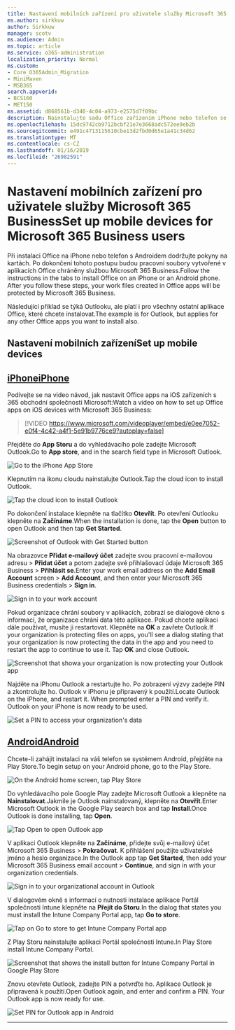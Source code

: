 ```yaml
---
title: Nastavení mobilních zařízení pro uživatele služby Microsoft 365 Business
ms.author: sirkkuw
author: Sirkkuw
manager: scotv
ms.audience: Admin
ms.topic: article
ms.service: o365-administration
localization_priority: Normal
ms.custom:
- Core_O365Admin_Migration
- MiniMaven
- MSB365
search.appverid:
- BCS160
- MET150
ms.assetid: d868561b-d340-4c04-a973-e2575d7f09bc
description: Nainstalujte sadu Office zařízením iPhone nebo telefon se systémem Android a pracovní soubory v sadě Office apps bude chráněn Microsoft 365 Business.
ms.openlocfilehash: 15dc9742cb9712bcbf21e7e3668adc572ee9eb2b
ms.sourcegitcommit: e491c4713115610cbe13d2fbd0d65e1a41c34d62
ms.translationtype: MT
ms.contentlocale: cs-CZ
ms.lasthandoff: 01/16/2019
ms.locfileid: "26982591"
---
```

# <a name="set-up-mobile-devices-for-microsoft-365-business-users"></a><span data-ttu-id="ba88f-103">Nastavení mobilních zařízení pro uživatele služby Microsoft 365 Business</span><span class="sxs-lookup"><span data-stu-id="ba88f-103">Set up mobile devices for Microsoft 365 Business users</span></span>

<span data-ttu-id="ba88f-p101">Při instalaci Office na iPhone nebo telefon s Androidem dodržujte pokyny na kartách. Po dokončení tohoto postupu budou pracovní soubory vytvořené v aplikacích Office chráněny službou Microsoft 365 Business.</span><span class="sxs-lookup"><span data-stu-id="ba88f-p101">Follow the instructions in the tabs to install Office on an iPhone or an Android phone. After you follow these steps, your work files created in Office apps will be protected by Microsoft 365 Business.</span></span>

  
<span data-ttu-id="ba88f-106">Následující příklad se týká Outlooku, ale platí i pro všechny ostatní aplikace Office, které chcete instalovat.</span><span class="sxs-lookup"><span data-stu-id="ba88f-106">The example is for Outlook, but applies for any other Office apps you want to install also.</span></span>
  
## <a name="set-up-mobile-devices"></a><span data-ttu-id="ba88f-107">Nastavení mobilních zařízení</span><span class="sxs-lookup"><span data-stu-id="ba88f-107">Set up mobile devices</span></span>

## <a name="iphonetabiphone"></a>[<span data-ttu-id="ba88f-108">iPhone</span><span class="sxs-lookup"><span data-stu-id="ba88f-108">iPhone</span></span>](#tab/iPhone)
  
<span data-ttu-id="ba88f-109">Podívejte se na video návod, jak nastavit Office apps na iOS zařízeních s 365 obchodní společnosti Microsoft:</span><span class="sxs-lookup"><span data-stu-id="ba88f-109">Watch a video on how to set up Office apps on iOS devices with Microsoft 365 Business:</span></span>

> [!VIDEO https://www.microsoft.com/videoplayer/embed/e0ee7052-e0f4-4c42-a4f1-5e91b9776ce9?autoplay=false] 

<span data-ttu-id="ba88f-110">Přejděte do **App Storu** a do vyhledávacího pole zadejte Microsoft Outlook.</span><span class="sxs-lookup"><span data-stu-id="ba88f-110">Go to **App store**, and in the search field type in Microsoft Outlook.</span></span>
  
![Go to the iPhone App Store](media/886913de-76e5-4883-8ed0-4eb3ec06188f.png)
  
<span data-ttu-id="ba88f-112">Klepnutím na ikonu cloudu nainstalujte Outlook.</span><span class="sxs-lookup"><span data-stu-id="ba88f-112">Tap the cloud icon to install Outlook.</span></span>
  
![Tap the cloud icon to install Outlook](media/665e1620-948a-4ab8-b914-dca49530142c.png)
  
<span data-ttu-id="ba88f-114">Po dokončení instalace klepněte na tlačítko **Otevřít**. Po otevření Outlooku klepněte na **Začínáme**.</span><span class="sxs-lookup"><span data-stu-id="ba88f-114">When the installation is done, tap the **Open** button to open Outlook and then tap **Get Started**.</span></span>
  
![Screenshot of Outlook with Get Started button](media/005bedec-ae50-4d75-b3bb-e7cef9e2561c.png)
  
<span data-ttu-id="ba88f-116">Na obrazovce **Přidat e-mailový účet** zadejte svou pracovní e-mailovou adresu \> **Přidat účet** a potom zadejte své přihlašovací údaje Microsoft 365 Business \> **Přihlásit se**.</span><span class="sxs-lookup"><span data-stu-id="ba88f-116">Enter your work email address on the **Add Email Account** screen \> **Add Account**, and then enter your Microsoft 365 Business credentials \> **Sign in**.</span></span>
  
![Sign in to your work account](media/3cef1fb5-7bec-4d3d-8542-872b731ce19f.png)
  
<span data-ttu-id="ba88f-p102">Pokud organizace chrání soubory v aplikacích, zobrazí se dialogové okno s informací, že organizace chrání data této aplikace. Pokud chcete aplikaci dále používat, musíte ji restartovat. Klepněte na **OK** a zavřete Outlook.</span><span class="sxs-lookup"><span data-stu-id="ba88f-p102">If your organization is protecting files on apps, you'll see a dialog stating that your organization is now protecting the data in the app and you need to restart the app to continue to use it. Tap **OK** and close Outlook.</span></span> 
  
![Screenshot that showa your organization is now protecting your Outlook app](media/fb4c1c84-b1e9-42e1-8070-c13dcf79fb09.png)
  
<span data-ttu-id="ba88f-p103">Najděte na iPhonu Outlook a restartujte ho. Po zobrazení výzvy zadejte PIN a zkontrolujte ho. Outlook v iPhonu je připravený k použití.</span><span class="sxs-lookup"><span data-stu-id="ba88f-p103">Locate Outlook on the iPhone, and restart it. When prompted enter a PIN and verify it. Outlook on your iPhone is now ready to be used.</span></span>
  
![Set a PIN to access your organization's data](media/64f2630b-3164-47a4-9dd6-ca0c29ed5fb3.png)
  
## <a name="androidtabandroid"></a>[<span data-ttu-id="ba88f-125">Android</span><span class="sxs-lookup"><span data-stu-id="ba88f-125">Android</span></span>](#tab/Android)
  
<span data-ttu-id="ba88f-126">Chcete-li zahájit instalaci na váš telefon se systémem Android, přejděte na Play Store.</span><span class="sxs-lookup"><span data-stu-id="ba88f-126">To begin setup on your Android phone, go to the Play Store.</span></span>
  
![On the Android home screen, tap Play Store](media/93df88e7-c778-40e1-b35e-868ca6e97f6c.png)
  
<span data-ttu-id="ba88f-128">Do vyhledávacího pole Google Play zadejte Microsoft Outlook a klepněte na **Nainstalovat**.Jakmile je Outlook nainstalovaný, klepněte na **Otevřít**.</span><span class="sxs-lookup"><span data-stu-id="ba88f-128">Enter Microsoft Outlook in the Google Play search box and tap **Install**.Once Outlook is done installing, tap **Open**.</span></span>
  
![Tap Open to open Outlook app](media/8b4c5937-8875-4b5a-a5b6-b8c6c9cd6240.png)
  
<span data-ttu-id="ba88f-130">V aplikaci Outlook klepněte na **Začínáme**, přidejte svůj e-mailový účet Microsoft 365 Business \> **Pokračovat**. K přihlášení použijte uživatelské jméno a heslo organizace.</span><span class="sxs-lookup"><span data-stu-id="ba88f-130">In the Outlook app tap **Get Started**, then add your Microsoft 365 Business email account \> **Continue**, and sign in with your organization credentials.</span></span>
  
![Sign in to your organizational account in Outlook](media/18f67c66-4bab-4b99-94bd-080839312e29.png)
  
<span data-ttu-id="ba88f-132">V dialogovém okně s informací o nutnosti instalace aplikace Portál společnosti Intune klepněte na **Přejít do Storu**.</span><span class="sxs-lookup"><span data-stu-id="ba88f-132">In the dialog that states you must install the Intune Company Portal app, tap **Go to store**.</span></span>
  
![Tap on Go to store to get Intune Company Portal app](media/a702d712-5622-45dd-a511-b1adaee63071.png)
  
<span data-ttu-id="ba88f-134">Z Play Storu nainstalujte aplikaci Portál společnosti Intune.</span><span class="sxs-lookup"><span data-stu-id="ba88f-134">In Play Store install Intune Company Portal.</span></span>
  
![Screenshot that shows the install button for Intune Company Portal in Google Play Store](media/5e0408f2-3f37-44dd-80ed-13ca2ac6df0c.png)
  
<span data-ttu-id="ba88f-p104">Znovu otevřete Outlook, zadejte PIN a potvrďte ho. Aplikace Outlook je připravená k použití.</span><span class="sxs-lookup"><span data-stu-id="ba88f-p104">Open Outlook again, and enter and confirm a PIN. Your Outlook app is now ready for use.</span></span>
  
![Set  PIN for Outlook app in Android](media/edb91afb-f1ed-451a-bc6b-8ccba664e055.png)
  
---


